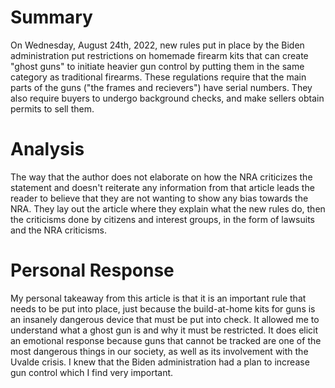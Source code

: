 

# Summary
On Wednesday, August 24th, 2022, new rules put in place by the Biden administration put restrictions on homemade firearm kits that can create "ghost guns" to initiate heavier gun control by putting them in the same category as traditional firearms. These regulations require that the main parts of the guns ("the frames and recievers") have serial numbers. They also require buyers to undergo background checks, and make sellers obtain permits to sell them. 

# Analysis
The way that the author does not elaborate on how the NRA criticizes the statement and doesn't reiterate any information from that article leads the reader to believe that they are not wanting to show any bias towards the NRA. They lay out the article where they explain what the new rules do, then the criticisms done by citizens and interest groups, in the form of lawsuits and the NRA criticisms. 

# Personal Response
My personal takeaway from this article is that it is an important rule that needs to be put into place, just because the build-at-home kits for guns is an insanely dangerous device that must be put into check. It allowed me to understand what a ghost gun is and why it must be restricted. It does elicit an emotional response because guns that cannot be tracked are one of the most dangerous things in our society, as well as its involvement with the Uvalde crisis. I knew that the Biden administration had a plan to increase gun control which I find very important.